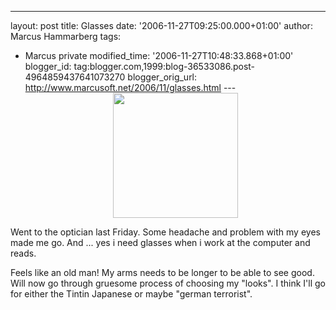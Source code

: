 ---
layout: post
title: Glasses
date: '2006-11-27T09:25:00.000+01:00'
author: Marcus Hammarberg
tags:
  - Marcus private
modified_time: '2006-11-27T10:48:33.868+01:00'
blogger_id: tag:blogger.com,1999:blog-36533086.post-4964859437641073270
blogger_orig_url: http://www.marcusoft.net/2006/11/glasses.html ---
[<img src="http://www.eurobru.com/taxitint.gif"
style="DISPLAY: block; MARGIN: 0px auto 10px; WIDTH: 200px; CURSOR: hand; TEXT-ALIGN: center"
data-border="0" />](http://www.eurobru.com/taxitint.gif)

<div>

<div>

Went to the optician last Friday. Some headache and problem with my eyes
made me go. And ... yes i need glasses when i work at the computer and
reads.

</div>



<div>

</div>

<div>

Feels like an old man! My arms needs to be longer to be able to see
good. Will now go through gruesome process of choosing my "looks". I
think I'll go for either the Tintin Japanese or maybe "german
terrorist".

</div>

</div>

